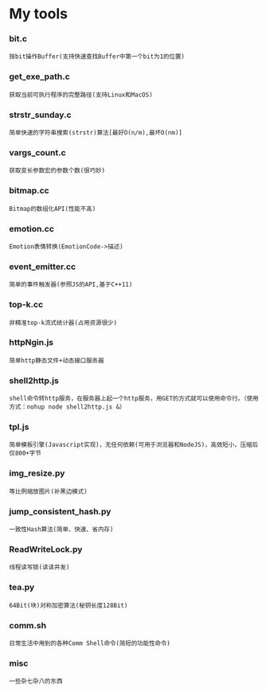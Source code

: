 My tools
=====

### bit.c
    按bit操作Buffer(支持快速查找Buffer中第一个bit为1的位置)

### get_exe_path.c
    获取当前可执行程序的完整路径(支持Linux和MacOS)

### strstr_sunday.c
    简单快速的字符串搜索(strstr)算法[最好O(n/m),最坏O(nm)]

### vargs_count.c
    获取变长参数宏的参数个数(很巧妙)

### bitmap.cc
    Bitmap的数组化API(性能不高)

### emotion.cc
    Emotion表情转换(EmotionCode->描述)

### event_emitter.cc
    简单的事件触发器(参照JS的API,基于C++11)

### top-k.cc
    非精准top-k流式统计器(占用资源很少)

### httpNgin.js
    简单http静态文件+动态接口服务器

### shell2http.js
    shell命令转http服务，在服务器上起一个http服务，用GET的方式就可以使用命令行。（使用方式：nohup node shell2http.js &）

### tpl.js
    简单模板引擎(Javascript实现)，无任何依赖(可用于浏览器和NodeJS)，高效短小，压缩后仅800+字节

### img_resize.py
    等比例缩放图片(补黑边模式)

### jump_consistent_hash.py
    一致性Hash算法(简单、快速、省内存)

### ReadWriteLock.py
    线程读写锁(读读并发)

### tea.py
    64Bit(块)对称加密算法(秘钥长度128Bit)

### comm.sh
    日常生活中用到的各种Comm Shell命令(简短的功能性命令)

### misc
    一些杂七杂八的东西

